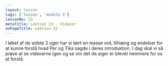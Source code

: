 ```yaml
---
layout: lesson
tags: ['lesson', 'module 3']
lessonNo: 23
metaTitle: Lektion 23 - Videoer
onPageTitle: Lektion 23
---
```

I løbet af de sidste 2 uger har vi lært en masse ord, tilhæng og endelser for at kunne forstå hvad Per og Tika sagde i deres introduktion. I dag skal vi så prøve at se videoerne igen og se om det de siger er blevet nemmere for os at forstå.